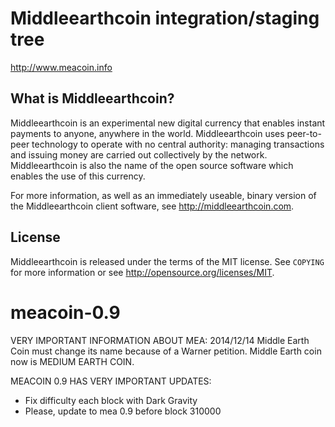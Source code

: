 Middleearthcoin integration/staging tree
================================

http://www.meacoin.info


What is Middleearthcoin?
----------------

Middleearthcoin is an experimental new digital currency that enables instant payments to
anyone, anywhere in the world. Middleearthcoin uses peer-to-peer technology to operate
with no central authority: managing transactions and issuing money are carried
out collectively by the network. Middleearthcoin is also the name of the open source
software which enables the use of this currency.

For more information, as well as an immediately useable, binary version of
the Middleearthcoin client software, see http://middleearthcoin.com.

License
-------

Middleearthcoin is released under the terms of the MIT license. See `COPYING` for more
information or see http://opensource.org/licenses/MIT.
# meacoin-0.9


VERY IMPORTANT INFORMATION ABOUT MEA: 2014/12/14
Middle Earth Coin must change its name because of a Warner petition.
Middle Earth coin now is MEDIUM EARTH COIN.

MEACOIN 0.9 HAS VERY IMPORTANT UPDATES:
- Fix difficulty each block with Dark Gravity
- Please, update to mea 0.9 before block 310000
